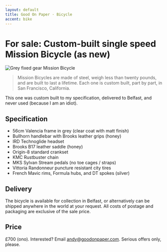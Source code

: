```yaml
---
layout: default
title: Good On Paper · Bicycle 
accent: bike
---
```


# For sale: Custom-built single speed Mission Bicycle (as new)

![Grey fixed gear Mission Bicycle](http://farm9.staticflickr.com/8150/7532127978_e46ce1e144_c.jpg "Grey fixed gear Mission Bicycle")

> Mission Bicycles are made of steel, weigh less than twenty pounds, and are built to last a lifetime. Each one is custom built, part by part, in San Francisco, California. 

This one was custom built to my specification, delivered to Belfast, and never used (because I am an idiot).

## Specification

* 56cm Valencia frame in grey (clear coat with matt finish) 
* Bullhorn handlebar with Brooks leather grips (honey)
* IRD Technoglide headset
* Brooks B17 leather saddle (honey)
* Origin-8 standard crankset
* KMC Rustbuster chain
* MKS Sylvan Stream pedals (no toe cages / straps)
* Vittoria Randonneur puncture resistant city tires
* French Mavic rims, Formula hubs, and DT spokes (silver)

## Delivery

The bicycle is available for collection in Belfast, or alternatively can be shipped anywhere in the world at your request. All costs of postage and packaging are exclusive of the sale price.

## Price
£700 (ono). Interested? Email [andy@goodonpaper.com](mailto:andy@goodonpaper.com). Serious offers only, please.
